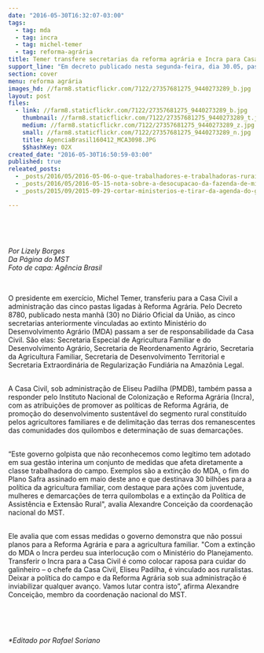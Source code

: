```yaml
---
date: "2016-05-30T16:32:07-03:00"
tags:
  - tag: mda
  - tag: incra
  - tag: michel-temer
  - tag: reforma-agrária
title: Temer transfere secretarias da reforma agrária e Incra para Casa Civil
support_line: "Em decreto publicado nesta segunda-feira, dia 30.05, passam a ser de responsabilidades da Casa Civil as políticas da reforma agrária e da promoção do desenvolvimento sustentável da agricultura familiar."
section: cover
menu: reforma agrária
images_hd: //farm8.staticflickr.com/7122/27357681275_9440273289_b.jpg
layout: post
files:
  - link: //farm8.staticflickr.com/7122/27357681275_9440273289_b.jpg
    thumbnail: //farm8.staticflickr.com/7122/27357681275_9440273289_t.jpg
    medium: //farm8.staticflickr.com/7122/27357681275_9440273289_z.jpg
    small: //farm8.staticflickr.com/7122/27357681275_9440273289_n.jpg
    title: AgenciaBrasil160412_MCA3098.JPG
    $$hashKey: 02X
created_date: "2016-05-30T16:50:59-03:00"
published: true
releated_posts:
  - _posts/2016/05/2016-05-06-o-que-trabalhadores-e-trabalhadoras-rurais-podem-esperar-do-governo-temer.md
  - _posts/2016/05/2016-05-15-nota-sobre-a-desocupacao-da-fazenda-de-michel-temer-em-duartina-sp.md
  - _posts/2015/09/2015-09-29-cortar-ministerios-e-tirar-da-agenda-do-governo-a-maioria-do-povo-brasileiro.md

---
```

<p>&nbsp;</p>

<p>&nbsp;</p>

<p><em>Por Lizely Borges<br />
Da P&aacute;gina do MST<br />
Foto de capa: Ag&ecirc;ncia Brasil</em></p>

<p>&nbsp;</p>

<p>O presidente em exerc&iacute;cio, Michel Temer, transferiu para a Casa Civil a administra&ccedil;&atilde;o das cinco pastas ligadas &agrave; Reforma Agr&aacute;ria. Pelo Decreto 8780, publicado nesta manh&atilde; (30) no Di&aacute;rio Oficial da Uni&atilde;o, as cinco secretarias anteriormente vinculadas ao extinto Minist&eacute;rio do Desenvolvimento Agr&aacute;rio (MDA) passam a ser de responsabilidade da Casa Civil. S&atilde;o elas: Secretaria Especial de Agricultura Familiar e do Desenvolvimento Agr&aacute;rio, Secretaria de Reordenamento Agr&aacute;rio, Secretaria da Agricultura Familiar, Secretaria de Desenvolvimento Territorial e Secretaria Extraordin&aacute;ria de Regulariza&ccedil;&atilde;o Fundi&aacute;ria na Amaz&ocirc;nia Legal.</p>

<p><br />
A Casa Civil, sob administra&ccedil;&atilde;o de Eliseu Padilha (PMDB), tamb&eacute;m passa a responder pelo Instituto Nacional de Coloniza&ccedil;&atilde;o e Reforma Agr&aacute;ria (Incra), com as atribui&ccedil;&otilde;es de promover as pol&iacute;ticas de Reforma Agr&aacute;ria, de promo&ccedil;&atilde;o do desenvolvimento sustent&aacute;vel do segmento rural constitu&iacute;do pelos agricultores familiares e de delimita&ccedil;&atilde;o das terras dos remanescentes das comunidades dos quilombos e determina&ccedil;&atilde;o de suas demarca&ccedil;&otilde;es.</p>

<p><br />
&ldquo;Este governo golpista que n&atilde;o reconhecemos como leg&iacute;timo tem adotado em sua gest&atilde;o interina um conjunto de medidas que afeta diretamente a classe trabalhadora do campo. Exemplos s&atilde;o a extin&ccedil;&atilde;o do MDA, o fim do Plano Safra assinado em maio deste ano e que destinava 30 bilh&otilde;es para a pol&iacute;tica da agricultura familiar, com destaque para a&ccedil;&otilde;es com juventude, mulheres e demarca&ccedil;&otilde;es de terra quilombolas e a extin&ccedil;&atilde;o da Pol&iacute;tica de Assist&ecirc;ncia e Extens&atilde;o Rural&quot;, avalia Alexandre Concei&ccedil;&atilde;o da coordena&ccedil;&atilde;o nacional do MST.</p>

<p><br />
Ele avalia que com essas medidas o governo demonstra que n&atilde;o possui planos para a Reforma Agr&aacute;ria e para a agricultura familiar. &quot;Com a extin&ccedil;&atilde;o do MDA o Incra perdeu sua interlocu&ccedil;&atilde;o com o Minist&eacute;rio do Planejamento. Transferir o Incra para a Casa Civil &eacute; como colocar raposa para cuidar do galinheiro &ndash; o chefe da Casa Civil, Eliseu Padilha, &eacute; vinculado aos ruralistas. Deixar a pol&iacute;tica do campo e da Reforma Agr&aacute;ria sob sua administra&ccedil;&atilde;o &eacute; inviabilizar qualquer avan&ccedil;o. Vamos lutar contra isto&rdquo;, afirma Alexandre Concei&ccedil;&atilde;o, membro da coordena&ccedil;&atilde;o nacional do MST.</p>

<p>&nbsp;</p>

<p>&nbsp;</p>

<p><em>*Editado por Rafael Soriano</em></p>

